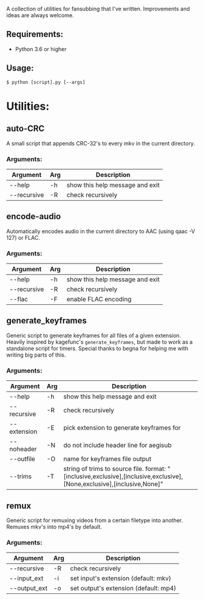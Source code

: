 A collection of utilities for fansubbing
that I've written.
Improvements and ideas are always welcome.

## Requirements:
- Python 3.6 or higher

## Usage:
    $ python [script].py [--args]

# Utilities:

## auto-CRC
A small script that
appends CRC-32's to every mkv
in the current directory.

### Arguments:
| Argument | Arg | Description |
| -------- | --- | ----------- |
| --help | -h |show this help message and exit |
| --recursive | -R | check recursively |

## encode-audio
Automatically encodes audio
in the current directory
to AAC (using qaac -V 127)
or FLAC.

### Arguments:
| Argument | Arg | Description |
| -------- | --- |------------ |
| --help | -h | show this help message and exit |
| --recursive | -R | check recursively |
| --flac | -F | enable FLAC encoding |

## generate_keyframes
Generic script to generate keyframes
for all files of a given extension.
Heavily inspired by kagefunc's `generate_keyframes`,
but made to work as a standalone script
for timers.
Special thanks to begna
for helping me with writing
big parts
of this.


### Arguments:
| Argument | Arg | Description |
| -------- | --- |------------ |
| --help | -h | show this help message and exit |
| --recursive | -R | check recursively |
| --extension | -E | pick extension to generate keyframes for |
| --noheader | -N | do not include header line for aegisub |
| --outfile | -O | name for keyframes file output |
| --trims | -T | string of trims to source file. format: "[inclusive,exclusive],[inclusive,exclusive],[None,exclusive],[inclusive,None]\" |

## remux
Generic script for remuxing videos
from a certain filetype into another.
Remuxes mkv's into mp4's by default.


### Arguments:
| Argument | Arg | Description |
| -------- | --- | ----------- |
| --recursive | -R | check recursively |
| --input_ext | -i | set input's extension (default: mkv) |
| --output_ext | -o | set output's extension (default: mp4) |
